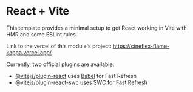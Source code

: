 # React + Vite

This template provides a minimal setup to get React working in Vite with HMR and some ESLint rules.

Link to the vercel of this module's project:
https://cineflex-flame-kappa.vercel.app/

Currently, two official plugins are available:

- [@vitejs/plugin-react](https://github.com/vitejs/vite-plugin-react/blob/main/packages/plugin-react/README.md) uses [Babel](https://babeljs.io/) for Fast Refresh
- [@vitejs/plugin-react-swc](https://github.com/vitejs/vite-plugin-react-swc) uses [SWC](https://swc.rs/) for Fast Refresh
